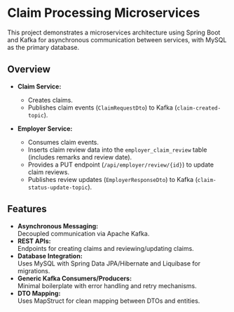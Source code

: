 # Claim Processing Microservices

This project demonstrates a microservices architecture using Spring Boot and Kafka for asynchronous communication between services, with MySQL as the primary database.

## Overview

- **Claim Service:**  
  - Creates claims.
  - Publishes claim events (`ClaimRequestDto`) to Kafka (`claim-created-topic`).

- **Employer Service:**  
  - Consumes claim events.
  - Inserts claim review data into the `employer_claim_review` table (includes remarks and review date).
  - Provides a PUT endpoint (`/api/employer/review/{id}`) to update claim reviews.
  - Publishes review updates (`EmployerResponseDto`) to Kafka (`claim-status-update-topic`).

## Features

- **Asynchronous Messaging:**  
  Decoupled communication via Apache Kafka.
- **REST APIs:**  
  Endpoints for creating claims and reviewing/updating claims.
- **Database Integration:**  
  Uses MySQL with Spring Data JPA/Hibernate and Liquibase for migrations.
- **Generic Kafka Consumers/Producers:**  
  Minimal boilerplate with error handling and retry mechanisms.
- **DTO Mapping:**  
  Uses MapStruct for clean mapping between DTOs and entities.
